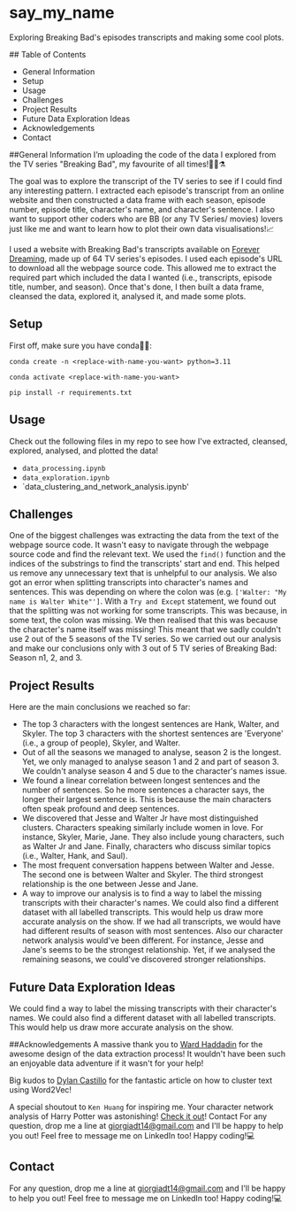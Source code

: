 # say_my_name
Exploring Breaking Bad's episodes transcripts and making some cool plots.

## Table of Contents
- General Information
- Setup
- Usage
- Challenges
- Project Results
- Future Data Exploration Ideas
- Acknowledgements
- Contact

##General Information
I’m uploading the code of the data I explored from the TV series "Breaking Bad", my favourite of all times!🚛🥼⚗️

The goal was to explore the transcript of the TV series to see if I could find any interesting pattern. I extracted each episode's transcript from an online website and then constructed a data frame with each season, episode number, episode title, character's name, and character's sentence. I also want to support other coders who are BB (or any TV Series/ movies) lovers just like me and want to learn how to plot their own data visualisations!📈

I used a website with Breaking Bad's transcripts available on [Forever Dreaming](https://transcripts.foreverdreaming.org/viewforum.php?f=165), made up of 64 TV series's episodes. I used each episode's URL to download all the webpage source code. This allowed me to extract the required part which included the data I wanted (i.e., transcripts, episode title, number, and season). Once that's done, I then built a data frame, cleansed the data, explored it, analysed it, and made some plots.

## Setup
First off, make sure you have conda🐍👀:

`conda create -n <replace-with-name-you-want> python=3.11`

`conda activate <replace-with-name-you-want>`

`pip install -r requirements.txt`

## Usage
Check out the following files in my repo to see how I've extracted, cleansed, explored, analysed, and plotted the data! 

- `data_processing.ipynb`
- `data_exploration.ipynb`
- `data_clustering_and_network_analysis.ipynb'

## Challenges
One of the biggest challenges was extracting the data from the text of the webpage source code. It wasn't easy to navigate through the webpage source code and find the relevant text. We used the `find()` function and the indices of the substrings to find the transcripts' start and end. This helped us remove any unnecessary text that is unhelpful to our analysis. We also got an error when splitting transcripts into character's names and sentences. This was depending on where the colon was (e.g. `['Walter: "My name is Walter White"']`. With a `Try and Except` statement, we found out that the splitting was not working for some transcripts. This was because, in some text, the colon was missing. We then realised that this was because the character's name itself was missing! This meant that we sadly couldn't use 2 out of the 5 seasons of the TV series. So we carried out our analysis and make our conclusions only with 3 out of 5 TV series of Breaking Bad: Season n1, 2, and 3.

## Project Results
Here are the main conclusions we reached so far:

- The top 3 characters with the longest sentences are Hank, Walter, and Skyler. The top 3 characters with the shortest sentences are 'Everyone' (i.e., a group of people), Skyler, and Walter.
- Out of all the seasons we managed to analyse, season 2 is the longest. Yet, we only managed to analyse season 1 and 2 and part of season 3. We couldn't analyse season 4 and 5 due to the character's names issue.
- We found a linear correlation between longest sentences and the number of sentences. So he more sentences a character says, the longer their largest sentence is. This is because the main characters often speak profound and deep sentences.
- We discovered that Jesse and Walter Jr have most distinguished clusters. Characters speaking similarly include women in love. For instance, Skyler, Marie, Jane. They also include young characters, such as Walter Jr and Jane. Finally, characters who discuss similar topics (i.e., Walter, Hank, and Saul).
- The most frequent conversation happens between Walter and Jesse. The second one is between Walter and Skyler. The third strongest relationship is the one between Jesse and Jane.
- A way to improve our analysis is to find a way to label the missing transcripts with their character's names. We could also find a different dataset with all labelled transcripts. This would help us draw more accurate analysis on the show. If we had all transcripts, we would have had different results of season with most sentences. Also our character network analysis would've been different. For instance, Jesse and Jane's seems to be the strongest relationship. Yet, if we analysed the remaining seasons, we could've discovered stronger relationships.

## Future Data Exploration Ideas
We could find a way to label the missing transcripts with their character's names. We could also find a different dataset with all labelled transcripts. This would help us draw more accurate analysis on the show. 

##Acknowledgements 
A massive thank you to [Ward Haddadin](https://github.com/wardhaddadin1) for the awesome design of the data extraction process! It wouldn't have been such an enjoyable data adventure if it wasn't for your help!

Big kudos to [Dylan Castillo](https://dylancastillo.co/) for the fantastic article on how to cluster text using Word2Vec!

A special shoutout to `Ken Huang` for inspiring me. Your character network analysis of Harry Potter was astonishing! [Check it out](https://github.com/hzjken/character-network)!
Contact For any question, drop me a line at giorgiadt14@gmail.com and I'll be happy to help you out! Feel free to message me on LinkedIn too! Happy coding!💻

## Contact
For any question, drop me a line at giorgiadt14@gmail.com and I'll be happy to help you out! Feel free to message me on LinkedIn too! Happy coding!💻